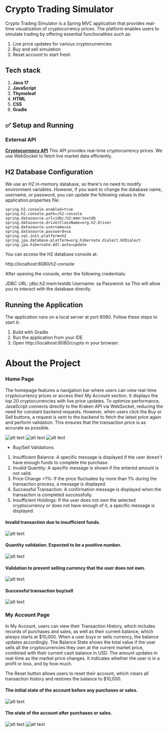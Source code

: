 # Crypto Trading Simulator

Crypto Trading Simulator is a Spring MVC application that provides real-time visualization of cryptocurrency prices. The
platform enables users to simulate trading by offering essential functionalities such as:

1. Live price updates for various cryptocurrencies
2. Buy and sell simulation
3. Reset account to start fresh

## Tech stack

1. **Java 17**
2. **JavaScript**
3. **Thymeleaf**
4. **HTML**
5. **CSS**
6. **Gradle**

## ✅ Setup and Running

### External API

**[Cryptocurrency API](https://docs.kraken.com/api/docs/websocket-v2/ticker)**
This API provides real-time cryptocurrency prices. We use WebSocket to fetch live market data efficiently.

## H2 Database Configuration

We use an H2 in-memory database, so there's no need to modify environment variables. However, if you want to change the
database name, username, or password, you can update the following values in the application.properties file:

````
spring.h2.console.enabled=true
spring.h2.console.path=/h2-console
spring.datasource.url=jdbc:h2:mem:testdb
spring.datasource.driverClassName=org.h2.Driver
spring.datasource.username=sa
spring.datasource.password=sa
spring.sql.init.platform=h2
spring.jpa.database-platform=org.hibernate.dialect.H2Dialect
spring.jpa.hibernate.ddl-auto=update
````

You can access the H2 database console at:

http://localhost:8080/h2-console

After opening the console, enter the following credentials:

JDBC URL: jdbc:h2:mem:testdb
Username: sa
Password: sa
This will allow you to interact with the database directly.

## Running the Application

The application runs on a local server at port 8080.
Follow these steps to start it:

1. Build with Gradle
2. Run the application from your IDE
3. Open http://localhost:8080/crypto in your browser.

# About the Project

### Home Page

The homepage features a navigation bar where users can view real-time cryptocurrency prices or access their My Account
section. It displays the top 20 cryptocurrencies with live price updates.
To optimize performance, JavaScript connects directly to the Kraken API via WebSocket, reducing the need for constant
backend requests. However, when users click the Buy or Sell buttons, a request is sent to the backend to fetch the
latest price again and perform validation. This ensures that the transaction price is as accurate as possible.


![alt text](src/main/resources/static/images/Screenshot_1.png)
![alt text](src/main/resources/static/images/Screenshot_3.png)
![alt text](src/main/resources/static/images/Screenshot_5.png)


* Buy/Sell Validations

1. Insufficient Balance: A specific message is displayed if the user doesn't have enough funds to complete the purchase.
2. Invalid Quantity: A specific message is shown if the entered amount is not valid.
3. Price Change >1%: If the price fluctuates by more than 1% during the transaction process, a message is displayed.
4. Successful Transaction: A confirmation message is displayed when the transaction is completed successfully.
5. Insufficient Holdings: If the user does not own the selected cryptocurrency or does not have enough of it, a
   specific message is displayed.


#### Invalid transaction due to insufficient funds.
![alt text](src/main/resources/static/images/Screenshot_Failed_funds.png)


#### Quantity validation. Expected to be a positive number.
![alt text](src/main/resources/static/images/Screenshot_Quantity.png)


#### Validation to prevent selling currency that the user does not own.
![alt text](src/main/resources/static/images/Screenshot_Failed3.png)

#### Successful transaction buy/sell
![alt text](src/main/resources/static/images/Screenshot_success.png)



### My Account Page

In My Account, users can view their Transaction History, which includes records of purchases and sales, as well as their current balance, which always starts at $10,000. When a user buys or sells currency, the balance updates accordingly.
The Balance State shows the total value if the user sells all the cryptocurrencies they own at the current market price, combined with their current cash balance in USD. The amount updates in real-time as the market price changes. It indicates whether the user is in a profit or loss, and by how much.

The Reset button allows users to reset their account, which clears all transaction history and restores the balance to $10,000.

#### The initial state of the account before any purchases or sales.
![alt text](src/main/resources/static/images/Screenshot_inititalAccount.png)


#### The state of the account after purchases or sales.
![alt text](src/main/resources/static/images/Screenshot_profit.png)
![alt text](src/main/resources/static/images/Screenshot_Loss2.png)